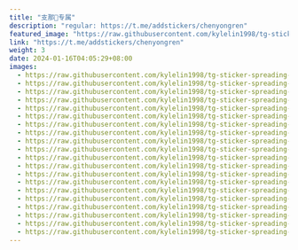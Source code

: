 ```yaml
---
title: "支那🐷专属"
description: "regular: https://t.me/addstickers/chenyongren"
featured_image: "https://raw.githubusercontent.com/kylelin1998/tg-sticker-spreading-worldwide-images/main/img/1bc1a8dd-6832-4f2f-8a98-9ac91d7ec9d8.jpg"
link: "https://t.me/addstickers/chenyongren"
weight: 3
date: 2024-01-16T04:05:29+08:00
images:
  - https://raw.githubusercontent.com/kylelin1998/tg-sticker-spreading-worldwide-images/main/img/1bc1a8dd-6832-4f2f-8a98-9ac91d7ec9d8.jpg
  - https://raw.githubusercontent.com/kylelin1998/tg-sticker-spreading-worldwide-images/main/img/4229a2f8-714f-4f15-b864-75900923868a.jpg
  - https://raw.githubusercontent.com/kylelin1998/tg-sticker-spreading-worldwide-images/main/img/95561d50-9b7a-4e7a-a545-9b7184fad855.jpg
  - https://raw.githubusercontent.com/kylelin1998/tg-sticker-spreading-worldwide-images/main/img/0941c306-e596-4c59-b2b2-8d6f8d3400a4.jpg
  - https://raw.githubusercontent.com/kylelin1998/tg-sticker-spreading-worldwide-images/main/img/9d24dfa0-869b-4b92-a9f3-c8ea1f14d546.jpg
  - https://raw.githubusercontent.com/kylelin1998/tg-sticker-spreading-worldwide-images/main/img/dbf4725c-7e2f-4a4d-b1a1-99aec6be8221.jpg
  - https://raw.githubusercontent.com/kylelin1998/tg-sticker-spreading-worldwide-images/main/img/3d873369-deb0-4527-89a9-a9cbfe6998ed.jpg
  - https://raw.githubusercontent.com/kylelin1998/tg-sticker-spreading-worldwide-images/main/img/91a83fa7-7f3b-4204-9d5f-4fc5922cf5ba.jpg
  - https://raw.githubusercontent.com/kylelin1998/tg-sticker-spreading-worldwide-images/main/img/cd42813d-020d-44e2-a4ad-550103257395.jpg
  - https://raw.githubusercontent.com/kylelin1998/tg-sticker-spreading-worldwide-images/main/img/36585644-52bd-4af6-a8d1-c59c5e35322e.jpg
  - https://raw.githubusercontent.com/kylelin1998/tg-sticker-spreading-worldwide-images/main/img/87aa0f29-301c-4d44-b05e-a9b65d03457f.jpg
  - https://raw.githubusercontent.com/kylelin1998/tg-sticker-spreading-worldwide-images/main/img/68b79388-d85c-44c4-b749-a56ef978f2e7.jpg
  - https://raw.githubusercontent.com/kylelin1998/tg-sticker-spreading-worldwide-images/main/img/a7633261-154e-46b5-8d7b-ca14ae986173.jpg
  - https://raw.githubusercontent.com/kylelin1998/tg-sticker-spreading-worldwide-images/main/img/974ef02e-32d3-46be-954e-88103ef84078.jpg
  - https://raw.githubusercontent.com/kylelin1998/tg-sticker-spreading-worldwide-images/main/img/f3916d56-bf09-430d-8f70-18962e27dcb9.jpg
  - https://raw.githubusercontent.com/kylelin1998/tg-sticker-spreading-worldwide-images/main/img/a55ba0e4-3266-4d67-8a3e-bddab29a67b4.jpg
  - https://raw.githubusercontent.com/kylelin1998/tg-sticker-spreading-worldwide-images/main/img/5928d14c-021a-43e8-83dd-18a90cccaa36.jpg
  - https://raw.githubusercontent.com/kylelin1998/tg-sticker-spreading-worldwide-images/main/img/82c73e4a-d563-448a-8788-24368233a093.jpg
  - https://raw.githubusercontent.com/kylelin1998/tg-sticker-spreading-worldwide-images/main/img/ce93a4cf-258d-4780-a28b-37f3649141c4.jpg
  - https://raw.githubusercontent.com/kylelin1998/tg-sticker-spreading-worldwide-images/main/img/aad767d8-6678-4f3f-93d7-4e2e69f9db0b.jpg
---
```

